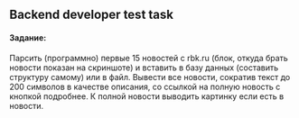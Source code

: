 ## Backend developer test task

#### Задание: 
 
Парсить (программно) первые 15 новостей с rbk.ru (блок, откуда брать новости показан на скриншоте) 
и вставить в базу данных (составить структуру самому) или в файл. Вывести все новости, сократив 
текст до 200 символов в качестве описания, со ссылкой на полную новость с кнопкой подробнее. 
К полной новости выводить картинку если есть в новости.
